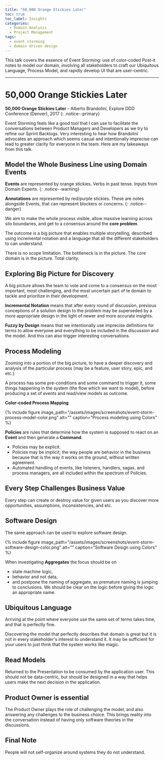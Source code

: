 ```yaml
---
title: "50,000 Orange Stickies Later"
toc: true
toc_label: Insights
categories:
  - Domain Analysis
  - Project Management
tags:
  - event storming
  - domain driven design
---
```


This talk covers the essence of Event Storming: use of color-coded Post-it notes to model our domain, involving all stakeholders to craft our Ubiquitous Language, Process Model, and rapidly develop UI that are user-centric.

___

# 50,000 Orange Stickies Later

**50,000 Orange Stickies Later** - Alberto Brandolini, Explore DDD Conference (Denver), 2017
{: .notice--primary}

Event Storming feels like a good tool that I can use to facilitate the conversations between Product Managers and Developers as we try to refine our Sprint Backlogs. Very interesting to hear how Brandolini advocates an approach which seems casual and intentionally imprecise can lead to greater clarity for everyone in the team. Here are my takeaways from this talk.

## Model the Whole Business Line using Domain Events

**Events** are represented by orange stickies. Verbs in past tense. Inputs from Domain Experts.
{: .notice--warning}

**Annotations** are represented by red/purple stickies. These are notes alongside Events, that can represent blockers or concerns.
{: .notice--danger}

We aim to make the whole process visible, allow massive learning across silo boundaries, and get to a consensus around the **core problem**.

The outcome is a big picture that enables multiple storytelling, described using incremental notation and a language that all the different stakeholders to can understand.

There is no scope limitation. The bottleneck is in the picture. The core domain is in the picture. Total clarity.

## Exploring Big Picture for Discovery

A big picture allows the team to vote and come to a consensus on the most important, most challenging, and the most uncertain part of te domain to tackle and prioritize in their development.

**Incremental Notation** means that after every round of discussion, previous conceptions of a solution design to the problem may be superseded by a more appropriate design in the light of newer and more accurate insights.

**Fuzzy by Design** means that we intentionally use imprecise definitions for terms to allow everyone and everything to be included in the discussion and the model. And this can also trigger interesting conversations.

## Process Modeling
Zooming into a portion of the big picture, to have a deeper discovery and analysis of the particular process (may be a feature, user story, epic, and etc.).

A process has some pre-conditions and some command to trigger it, some things happening in the system (the flow which we want to model), before producing a set of events and read/view models as outcome.

**Color-coded Process Mapping**

{% include figure image_path="/assets/images/screenshots/event-storm-process-model-color.png" alt="" caption="Process modeling using Colors" %}

**Policies** are rules that determine how the system is supposed to react on an **Event** and then generate a **Command**.
- Policies may be explicit.
- Policies may be implicit, the way people are behavior in the business because that is the way it works on the ground, without written agreement.
- Automated handling of events, like listeners, handlers, sagas, and process managers, are all included within the spectrum of Policies.

## Every Step Challenges Business Value
Every step can create or destroy value for given users as you discover more opportunities, assumptions, inconsistencies, and etc.

## Software Design
The same approach can be used to explore software design.

{% include figure image_path="/assets/images/screenshots/event-storm-software-design-color.png" alt="" caption="Software Design using Colors" %}

When investigating **Aggregates** the focus should be on 
- state machine logic, 
- behavior and not data, 
- and postpone the naming of aggregate, as premature naming is jumping to conclusions. We should be clear on the logic before giving the logic an appropriate name.

## Ubiquitous Language
Arriving at the point where everyone use the same set of terms takes time, and that is perfectly fine. 

Discovering the model that perfectly describes that domain is great but it is not in every stakeholder's interest to understand it. It may be sufficient for your users to just think that the system works like magic.

## Read Models
Returned to the Presentation to be consumed by the application user. This should not be data-centric, but should be designed in a way that helps users make the next decision in the application.

## Product Owner is essential
The Product Owner plays the role of challenging the model, and also answering any challenges to the business choice. This brings reality into the conversation instead of having only software theories in the discussions.

## Final Note
People will not self-organize around systems they do not understand.